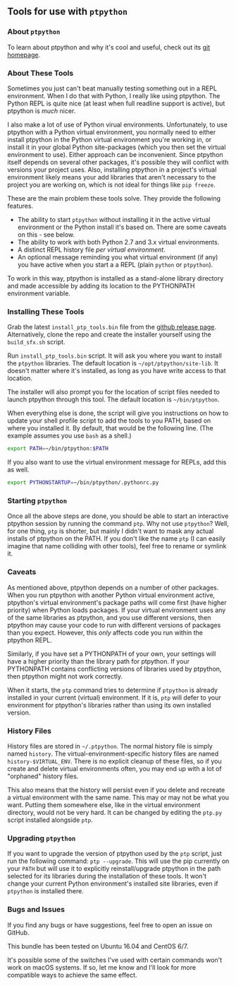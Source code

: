 ## Tools for use with `ptpython`

### About `ptpython`
To learn about ptpython and why it's cool and useful, check out its [git
homepage](https://github.com/jonathanslenders/ptpython).

### About These Tools
Sometimes you just can't beat manually testing something out in a REPL
environment. When I do that with Python, I really like using ptpython. The
Python REPL is quite nice (at least when full readline support is active),
but ptpython is _much_ nicer.

I also make a lot of use of Python virual environments. Unfortunately, to use
ptpython with a Python virtual environment, you normally need
to either install ptpython in the Python virtual environment you're working in,
or install it in your global Python site-packages (which you then set the
virtual environment to use). Either approach can be inconvenient. Since ptpython
itself depends on several other packages, it's possible they will conflict
with versions your project uses. Also, installing ptpython in a project's
virtual environment likely means your add libraries that aren't necessary to
the project you are working on, which is not ideal for things like `pip freeze`.

These are the main problem these tools solve. They provide the following
features.

* The ability to start `ptpython` without installing it in the active
  virtual environment or the Python install it's based on. There are some
  caveats on this - see below.
* The ability to work with both Python 2.7 and 3.x virtual environments.
* A distinct REPL history file _per virtual environment_.
* An optional message reminding you what virtual environment (if any) you have
  active when you start a a REPL (plain `python` or `ptpython`).

To work in this way, ptpython is installed as a stand-alone library
directory and made accessible by adding its location to the PYTHONPATH
environment variable.

### Installing These Tools

Grab the latest `install_ptp_tools.bin` file from the [github release
page](https://github.com/ptous/ptp-tools/releases/latest). Alternatively,
clone the repo and create the installer yourself using the `build_sfx.sh`
script.

Run `install_ptp_tools.bin` script. It will ask you where you want to install
the `ptpython` libraries. The default location is `~/opt/ptpython/site-lib`.
It doesn't matter where it's installed, as long as you have write access to
that location.

The installer will also prompt you for the location of script files needed to
launch ptpython through this tool. The default location is `~/bin/ptpython`.

When everything else is done, the script will give you instructions on how to
update your shell profile script to add the tools to you PATH, based on where you installed it. By default, that would be the following line. (The example assumes you use `bash` as a shell.)

```bash
export PATH=~/bin/ptpython:$PATH
```

If you also want to use the virtual environment message for REPLs, add this as
well.

```bash
export PYTHONSTARTUP=~/bin/ptpython/.pythonrc.py
```

### Starting `ptpython`
Once all the above steps are done, you should be able to start an interactive
ptpython session by running the command `ptp`. Why not use `ptpython`? Well,
for one thing, `ptp` is shorter, but mainly I didn't want to mask any actual
installs of ptpython on the PATH. If you don't like the name `ptp` (I can
easily imagine that name colliding with other tools), feel free to rename or
symlink it.

### Caveats
As mentioned above, ptpython depends on a number of other packages. When
you run ptpython with another Python virtual environment active, ptpython's
virtual environment's package paths will come first (have higher priority) when
Python loads packages. If your virtual environment uses any of the same
libraries as ptpython, and you use different versions, then ptpython may cause
your code to run with different versions of packages than you expect. However,
this _only_ affects code you run within the ptpython REPL.

Similarly, if you have set a PYTHONPATH of your own, your settings will have a higher priority than the library path for ptpython. If your PYTHONPATH
contains  conflicting versions of libraries used by ptpython, then ptpython
might not work correctly.

When it starts, the `ptp` command tries to determine if `ptpython` is already
installed in your current (virtual) environment. If it is, `ptp` will defer to
your environment for ptpython's libraries rather than using its own installed
version.

### History Files
History files are stored in `~/.ptpython`. The normal history file is simply
named `history`. The virtual-environment-specific history files are named
`history-$VIRTUAL_ENV`. There is no explicit cleanup of these files, so if
you create and delete virtual environments often, you may end up with a lot
of "orphaned" history files.

This also means that the history will persist even if you delete and recreate a
virtual environment with the same name. This may or may not be what you want.
Putting them somewhere else, like in the virtual environment directory, would
not be very hard. It can be changed by editing the `ptp.py` script installed
alongside `ptp`.

### Upgrading `ptpython`
If you want to upgrade the version of ptpython used by the `ptp` script,
just run the following command: `ptp --upgrade`. This will use the pip currently
on your `PATH` but will use it to explicitly reinstall/upgrade ptpython in the
path selected for its libraries during the installation of these tools. It won't
change your current Python environment's installed site libraries, even if
`ptpython` is installed there.

### Bugs and Issues

If you find any bugs or have suggestions, feel free to open an issue on GitHub.

This bundle has been tested on Ubuntu 16.04 and CentOS 6/7.

It's possible some of the switches I've used with certain commands won't work
on macOS systems. If so, let me know and I'll look for more compatible ways
to achieve the same effect.
